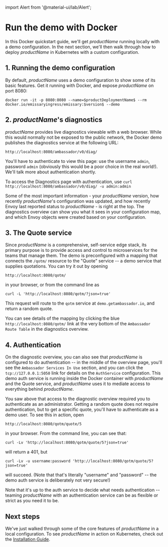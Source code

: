 import Alert from '@material-ui/lab/Alert';

# Run the demo with Docker

In this Docker quickstart guide, we'll get $productName$ running locally
with a demo configuration. In the next section, we'll then walk through how to
deploy $productName$ in Kubernetes with a custom configuration.

## 1. Running the demo configuration

By default, $productName$ uses a demo configuration to show some of its basic features. Get it running with Docker, and expose $productName$ on port 8080:

```
docker run -it -p 8080:8080 --name=$productDeploymentName$ --rm docker.io/emissaryingress/emissary:$version$ --demo
```

## 2. $productName$'s diagnostics

$productName$ provides live diagnostics viewable with a web browser. While this would normally not be exposed to the public network, the Docker demo publishes the diagnostics service at the following URL:

`http://localhost:8080/ambassador/v0/diag/`

You'll have to authenticate to view this page: use the username `admin`,
password `admin` (obviously this would be a poor choice in the real world!).
We'll talk more about authentication shortly.

To access the Diagnostics page with authentication, use `curl http://localhost:8080/ambassador/v0/diag/ -u admin:admin`

Some of the most important information - your $productName$ version, how recently $productName$'s configuration was updated, and how recently Envoy last reported status to $productName$ - is right at the top. The diagnostics overview can show you what it sees in your configuration map, and which Envoy objects were created based on your configuration.

## 3. The Quote service

Since $productName$ is a comprehensive, self-service edge stack, its primary purpose is to provide access and control to microservices for the teams that manage them. The demo is preconfigured with a mapping that connects the `/qotm/` resource to the "Quote" service -- a demo service that supplies quotations. You can try it out by opening

`http://localhost:8080/qotm/`

in your browser, or from the command line as

```
curl -L 'http://localhost:8080/qotm/?json=true'
```

This request will route to the `qotm` service at `demo.getambassador.io`, and return a random quote.

You can see details of the mapping by clicking the blue `http://localhost:8080/qotm/` link at the very bottom of the `Ambassador Route Table` in the diagnostics overview.

## 4. Authentication

On the diagnostic overview, you can also see that $productName$ is configured to do authentication -- in the middle of the overview page, you'll see the `Ambassador Services In Use` section, and you can click the `tcp://127.0.0.1:5050` link for details on the `AuthService` configuration. This demo auth service is running inside the Docker container with $productName$ and the Quote service, and $productName$ uses it to mediate access to everything behind $productName$.

You saw above that access to the diagnostic overview required you to authenticate as an administrator. Getting a random quote does not require authentication, but to get a specific quote, you'll have to authenticate as a demo user. To see this in action, open

`http://localhost:8080/qotm/quote/5`

in your browser. From the command line, you can see that:

```
curl -Lv 'http://localhost:8080/qotm/quote/5?json=true'
```

will return a 401, but

```
curl -Lv -u username:password 'http://localhost:8080/qotm/quote/5?json=true'
```

will succeed. (Note that that's literally "username" and "password" -- the demo auth service is deliberately not very secure!)

Note that it's up to the auth service to decide what needs authentication -- teaming $productName$ with an authentication service can be as flexible or strict as you need it to be.

## Next steps

We've just walked through some of the core features of $productName$ in a local configuration. To see $productName$ in action on Kubernetes, check out the [Installation Guide](../).
